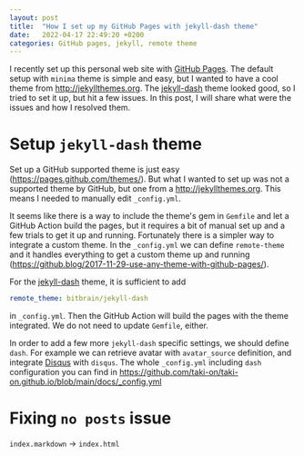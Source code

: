 ```yaml
---
layout: post
title:  "How I set up my GitHub Pages with jekyll-dash theme"
date:   2022-04-17 22:49:20 +0200
categories: GitHub pages, jekyll, remote theme
---
```


I recently set up this personal web site with [GitHub Pages](https://pages.github.com). The default setup with `minima` theme is simple and easy, but I wanted to have a cool theme from http://jekyllthemes.org. The [jekyll-dash](https://github.com/bitbrain/jekyll-dash) theme looked good, so I tried to set it up, but hit a few issues. In this post, I will share what were the issues and how I resolved them.

# Setup `jekyll-dash` theme

Set up a GitHub supported theme is just easy (https://pages.github.com/themes/). But what I wanted to set up was not a supported theme by GitHub, but one from a http://jekyllthemes.org. This means I needed to manually edit `_config.yml`.

It seems like there is a way to include the theme's gem in `Gemfile` and let a GitHub Action build the pages, but it requires a bit of manual set up and a few trials to get it up and running. Fortunately there is a simpler way to integrate a custom theme. In the `_config.yml` we can define `remote-theme` and it handles everything to get a custom theme up and running (https://github.blog/2017-11-29-use-any-theme-with-github-pages/).

For the [jekyll-dash](https://github.com/bitbrain/jekyll-dash) theme, it is sufficient to add

```yml
remote_theme: bitbrain/jekyll-dash
```

in `_config.yml`. Then the GitHub Action will build the pages with the theme integrated. We do not need to update `Gemfile`, either.

In order to add a few more `jekyll-dash` specific settings, we should define `dash`. For example we can retrieve avatar with `avatar_source` definition, and integrate [Disqus](https://disqus.com) with `disqus`. The whole `_config.yml` including `dash` configuration you can find in https://github.com/taki-on/taki-on.github.io/blob/main/docs/_config.yml

# Fixing `no posts` issue

`index.markdown` -> `index.html`

